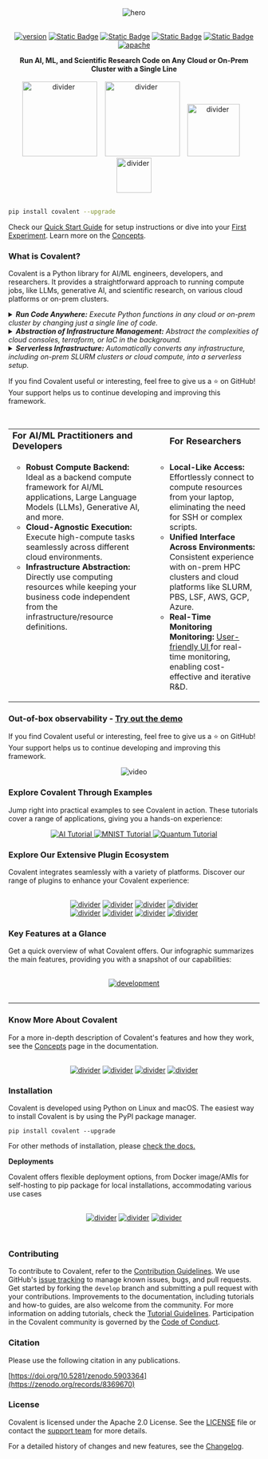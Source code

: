 <div align="center">
  <img src="./doc/source/_static/banner_executor.gif" alt="hero" />
</div>
</br>
<div align="center">

[![version](https://img.shields.io/github/v/tag/AgnostiqHQ/covalent?color=%235552FF&include_prereleases&label=version&sort=semver)](https://github.com/AgnostiqHQ/covalent/blob/develop/CHANGELOG.md)
[![Static Badge](https://img.shields.io/badge/python-3.8_%7C_3.9_%7C_3.10-%235552FF)](#)
[![Static Badge](https://img.shields.io/badge/tests-passing-%235552FF?logo=github)](https://github.com/AgnostiqHQ/covalent/actions/workflows/tests.yml)
[![Static Badge](https://img.shields.io/badge/docs-passing-%235552FF)](https://docs.covalent.xyz/docs/)
[![Static Badge](https://img.shields.io/badge/codecov-88%25-%235552FF?logo=codecov)](https://codecov.io/gh/AgnostiqHQ/covalent)
[![apache](https://img.shields.io/badge/License-Apache_License_2.0-blue?color=%235552FF)](https://www.apache.org/licenses/LICENSE-2.0)</div>

<div align="center"><b>Run AI, ML, and Scientific Research Code on Any Cloud or On-Prem Cluster with a Single Line</b></div>
</br>
 <div align="center">
<a href="https://docs.covalent.xyz/docs/get-started/quick-start"><img src="./doc/source/_static/getting_started.svg" width="150" alt="divider"></a>
&nbsp&nbsp
<a href="https://docs.covalent.xyz/docs/"><img src="./doc/source/_static/documentation.svg" alt="divider" width="150"></a>
&nbsp&nbsp
<a href="https://docs.covalent.xyz/docs/user-documentation/tutorials/"><img src="./doc/source/_static/examples.svg" alt="divider" width="105"></a>
&nbsp&nbsp
<a href="https://covalentworkflows.slack.com/join/shared_invite/zt-1ew7f2rfk-dKSXVQmRniu5mQW4Z_eQuw#/shared-invite/email"><img src="./doc/source/_static/slack.svg" alt="divider" width="70"></a>
</div>
</br>


```bash
pip install covalent --upgrade
```
Check our [Quick Start Guide](https://docs.covalent.xyz/docs/get-started/quick-start/) for setup instructions or dive into your [First Experiment](https://docs.covalent.xyz/docs/get-started/first-experiment/). Learn more on the [Concepts](https://docs.covalent.xyz/docs/user-documentation/concepts/concepts-index/).

### What is Covalent?

Covalent is a Python library for AI/ML engineers, developers, and researchers. It provides a straightforward approach to running compute jobs, like LLMs, generative AI, and scientific research, on various cloud platforms or on-prem clusters.


<details>
<summary><i><b>Run Code Anywhere:</b> Execute Python functions in any cloud or on-prem cluster by changing just a single line of code.</i></summary>
<br>

It is as simple as swapping the decorator with our executor plugins. Choose from [existing plugins](https://docs.covalent.xyz/docs/plugin) or [create custom ones](https://github.com/AgnostiqHQ/covalent-executor-template) for tailored interactions with any infrastructure.
<div align="center"><img src="./doc/source/_static/executors_ship.png"  width="700"></div>
</details>

<details>
<summary><i><b>Abstraction of Infrastructure Management:</b> Abstract the complexities of cloud consoles, terraform, or IaC in the background.</i> </summary>
<br>
<div align="center"><img src="./doc/source/_static/abstract_infra.png"  width="700"></div>
</details>

<details>
<summary><i><b>Serverless Infrastructure:</b> Automatically converts any infrastructure, including on-prem SLURM clusters or cloud compute, into a serverless setup.</i></summary>
<br>
<div align="center"><img src="./doc/source/_static/serverless-illustration.png"  width="700"></div>
</details>


If you find Covalent useful or interesting, feel free to give us a ⭐ on GitHub! Your support helps us to continue developing and improving this framework.


</br>
<table border="0">
 <tr>
    <td><b style="font-size:18px; padding-right: 20px;">For AI/ML Practitioners and Developers</b></td>
    <td><b style="font-size:18px; padding-left: 20px;">For Researchers</b></td>
 </tr>
 <tr>
    <td valign="top">
        <ul style="font-size:16px; list-style-type: circle; padding-right: 20px;">
            <li><b>Robust Compute Backend:</b> Ideal as a backend compute framework for AI/ML applications, Large Language Models (LLMs), Generative AI, and more.</li>
            <li><b>Cloud-Agnostic Execution:</b> Execute high-compute tasks seamlessly across different cloud environments.</li>
            <li><b>Infrastructure Abstraction:</b> Directly use computing resources while keeping your business code independent from the infrastructure/resource definitions.</li>
        </ul>
    </td>
    <td valign="top">
        <ul style="font-size:16px; list-style-type: circle; padding-left: 20px;">
            <li><b>Local-Like Access:</b> Effortlessly connect to compute resources from your laptop, eliminating the need for SSH or complex scripts.</li>
            <li><b>Unified Interface Across Environments:</b> Consistent experience with on-prem HPC clusters and cloud platforms like SLURM, PBS, LSF, AWS, GCP, Azure.</li>
            <li><b>Real-Time Monitoring Monitoring:</b> <a href="http://demo.covalent.xyz/"> User-friendly UI </a> for real-time monitoring, enabling cost-effective and iterative R&D.</li>
        </ul>
    </td>
 </tr>
</table>

### Out-of-box observability - [Try out the demo](http://demo.covalent.xyz/)

If you find Covalent useful or interesting, feel free to give us a ⭐ on GitHub! Your support helps us to continue developing and improving this framework.

<!-- https://github.com/AgnostiqHQ/covalent/assets/116076079/87268cc8-4d53-4053-b739-1d03f2eafa7c -->
<div align="center">
  <img src="./doc/source/_static/readmeVid-gif.gif" alt="video" />
</div>



### Explore Covalent Through Examples

Jump right into practical examples to see Covalent in action. These tutorials cover a range of applications, giving you a hands-on experience:

<div align="center">
  <a href="https://docs.covalent.xyz/docs/user-documentation/tutorials/generativeai/">
    <img src="./doc/source/_static/ai_tutorial.svg" alt="AI Tutorial">
  </a>
  <a href="https://docs.covalent.xyz/docs/user-documentation/tutorials/mnist/">
    <img src="./doc/source/_static/mnist_tutorial.svg" alt="MNIST Tutorial">
  </a>
  <a href="https://docs.covalent.xyz/docs/user-documentation/tutorials/quantumchemistry/">
    <img src="./doc/source/_static/quantum_tutorial.svg" alt="Quantum Tutorial">
  </a>
</div>

### Explore Our Extensive Plugin Ecosystem

Covalent integrates seamlessly with a variety of platforms. Discover our range of plugins to enhance your Covalent experience:

</br>
  <div align="center">
<a href="https://docs.covalent.xyz/docs/user-documentation/api-reference/executors/aws-plugins/"><img src="./doc/source/_static/aws.svg" alt="divider"></a>
<a href="https://docs.covalent.xyz/docs/user-documentation/api-reference/executors/azurebatch/"><img src="./doc/source/_static/azure.svg" alt="divider"></a>
<a href="https://docs.covalent.xyz/docs/user-documentation/api-reference/executors/gcp/"><img src="./doc/source/_static/google.svg" alt="divider"></a>
<a href="https://docs.covalent.xyz/docs"><img src="./doc/source/_static/kubernetes.svg" alt="divider"></a>
</div>
<div align="center"><a href="https://docs.covalent.xyz/docs/user-documentation/api-reference/executors/slurm/"><img src="./doc/source/_static/slurm.svg" alt="divider"></a>
<a href="https://docs.covalent.xyz/docs/user-documentation/api-reference/executors/dask/"><img src="./doc/source/_static/dask.svg" alt="divider"></a>
<a href="https://docs.covalent.xyz/docs/user-documentation/api-reference/executors/ibmq/"><img src="./doc/source/_static/ibmq.svg" alt="divider"></a>
<a href="https://docs.covalent.xyz/docs/plugin"><img src="./doc/source/_static/many_more.svg" alt="divider"></a></div>

### Key Features at a Glance

Get a quick overview of what Covalent offers. Our infographic summarizes the main features, providing you with a snapshot of our capabilities:

</br>
  <div align="center">
  <a href="https://docs.covalent.xyz/docs/"><img src="./doc/source/_static/development.svg"  alt="development"></img></a>
 </div>

</br>

---

### Know More About Covalent

For a more in-depth description of Covalent's features and how they work, see the [Concepts](https://docs.covalent.xyz/docs/user-documentation/concepts/concepts-index/) page in the documentation.

</br>

<div align="center">
<a href="https://www.covalent.xyz/what-is-covalent/"><img src="./doc/source/_static/what_is_covalent.svg" alt="divider"></a>
<a href="https://www.covalent.xyz/navigating-the-modern-hpc-landscape/"><img src="./doc/source/_static/cloud_hpc.svg" alt="divider"></a>
<a href="https://docs.covalent.xyz/docs/user-documentation/concepts/covalent-basics/"><img src="./doc/source/_static/concepts_of_covalent.svg" alt="divider"></a>
<a href="https://docs.covalent.xyz/docs/user-documentation/concepts/covalent-arch/covalent-architecture"><img src="./doc/source/_static/covalent_work.svg" alt="divider"></a>
</div>

<div >

### Installation

Covalent is developed using Python on Linux and macOS. The easiest way to install Covalent is by using the PyPI package manager.

```
pip install covalent --upgrade
```

For other methods of installation, please [check the docs.](https://docs.covalent.xyz/docs/get-started/install/)

**Deployments**

<div>
Covalent offers flexible deployment options, from Docker image/AMIs for self-hosting to pip package for local installations, accommodating various use cases
</div>

</br>

<div align="center">

<a href="https://docs.covalent.xyz/docs/user-documentation/server-deployment"><img src="./doc/source/_static/local-laptop.svg" alt="divider"></a>
<a href="https://docs.covalent.xyz/docs/user-documentation/sd-docker"><img src="./doc/source/_static/onprem_hosted.svg" alt="divider"></a>
<a href="https://docs.covalent.xyz/docs/user-documentation/sd-systemd"><img src="./doc/source/_static/cloud_hosted.svg" alt="divider"></a>

</div>

</br>
</div>

### Contributing

 <!-- <div><img src="./contributing_heading.svg" alt="divider"></div> -->

To contribute to Covalent, refer to the [Contribution Guidelines](https://github.com/AgnostiqHQ/covalent/blob/master/CONTRIBUTING.md). We use GitHub's [issue tracking](https://github.com/AgnostiqHQ/covalent/issues) to manage known issues, bugs, and pull requests. Get started by forking the `develop` branch and submitting a pull request with your contributions. Improvements to the documentation, including tutorials and how-to guides, are also welcome from the community. For more information on adding tutorials, check the [Tutorial Guidelines](https://github.com/AgnostiqHQ/covalent/blob/master/doc/TUTORIAL_GUIDELINES.md). Participation in the Covalent community is governed by the [Code of Conduct](https://github.com/AgnostiqHQ/covalent/blob/master/CODE_OF_CONDUCT.md).

### Citation

Please use the following citation in any publications.

[https://doi.org/10.5281/zenodo.5903364](https://zenodo.org/records/8369670)

### License

Covalent is licensed under the Apache 2.0 License. See the [LICENSE](https://github.com/AgnostiqHQ/covalent/blob/master/LICENSE) file or contact the [support team](mailto:support@aqnostic.ai) for more details.

For a detailed history of changes and new features, see the [Changelog](https://github.com/AgnostiqHQ/covalent/blob/master/CHANGELOG.md).

